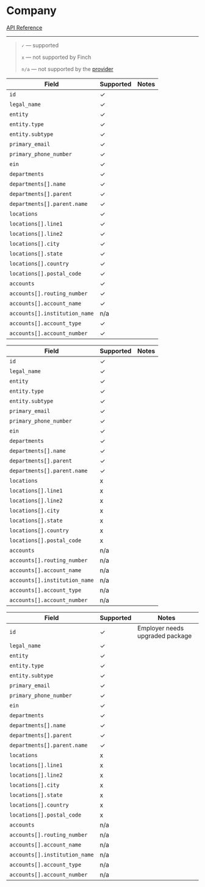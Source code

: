 # Company

[API Reference](https://developer.tryfinch.com/docs/reference/b3A6MTcxMzYwODg-company)

---
<!-- theme: info -->
> `✓` — supported
>
> `x` — not supported by Finch
>
> `n/a` — not supported by the [provider](../../Providers.md)

<!--
type: tab
title: Gusto
-->
Field | Supported | Notes
---------|----------|---------
 `id` | ✓ | 
 `legal_name` | ✓ | 
 `entity` | ✓ | 
 `entity.type` | ✓ | 
 `entity.subtype` | ✓ | 
 `primary_email` | ✓ | 
 `primary_phone_number` | ✓ | 
 `ein` | ✓ | 
 `departments` | ✓ | 
 `departments[].name` | ✓ | 
 `departments[].parent` | ✓ | 
 `departments[].parent.name` | ✓ | 
 `locations` | ✓ | 
 `locations[].line1` | ✓ | 
 `locations[].line2` | ✓ | 
 `locations[].city` | ✓ | 
 `locations[].state` | ✓ | 
 `locations[].country` | ✓ | 
 `locations[].postal_code` | ✓ | 
 `accounts` | ✓ | 
 `accounts[].routing_number` | ✓ | 
 `accounts[].account_name` | ✓ | 
 `accounts[].institution_name` | n/a | 
 `accounts[].account_type` | ✓ | 
 `accounts[].account_number` | ✓ | 

<!--
type: tab
title: ADP Workforce Now
-->
Field | Supported | Notes
---------|----------|---------
 `id` | ✓ | 
 `legal_name` | ✓ | 
 `entity` | ✓ | 
 `entity.type` | ✓ | 
 `entity.subtype` | ✓ | 
 `primary_email` | ✓ | 
 `primary_phone_number` | ✓ | 
 `ein` | ✓ | 
 `departments` | ✓ | 
 `departments[].name` | ✓ | 
 `departments[].parent` | ✓ | 
 `departments[].parent.name` | ✓ | 
 `locations` | x | 
 `locations[].line1` | x | 
 `locations[].line2` | x | 
 `locations[].city` | x | 
 `locations[].state` | x | 
 `locations[].country` | x | 
 `locations[].postal_code` | x | 
 `accounts` | n/a | 
 `accounts[].routing_number` | n/a | 
 `accounts[].account_name` | n/a | 
 `accounts[].institution_name` | n/a | 
 `accounts[].account_type` | n/a | 
 `accounts[].account_number` | n/a | 
 
 <!--
type: tab
title: Paychex
-->
Field | Supported | Notes
---------|----------|---------
 `id` | ✓ | Employer needs upgraded package
 `legal_name` | ✓ | 
 `entity` | ✓ | 
 `entity.type` | ✓ | 
 `entity.subtype` | ✓ | 
 `primary_email` | ✓ | 
 `primary_phone_number` | ✓ | 
 `ein` | ✓ | 
 `departments` | ✓ | 
 `departments[].name` | ✓ | 
 `departments[].parent` | ✓ | 
 `departments[].parent.name` | ✓ | 
 `locations` | x | 
 `locations[].line1` | x | 
 `locations[].line2` | x | 
 `locations[].city` | x | 
 `locations[].state` | x | 
 `locations[].country` | x | 
 `locations[].postal_code` | x | 
 `accounts` | n/a | 
 `accounts[].routing_number` | n/a | 
 `accounts[].account_name` | n/a | 
 `accounts[].institution_name` | n/a | 
 `accounts[].account_type` | n/a | 
 `accounts[].account_number` | n/a | 


<!-- type: tab-end -->




